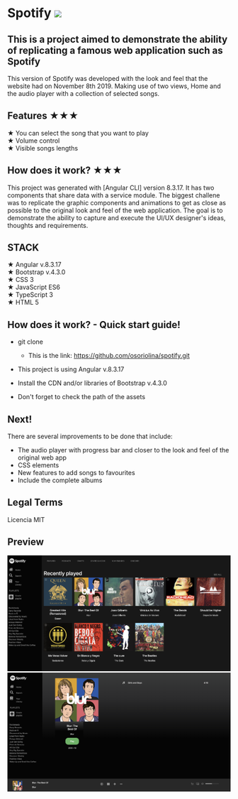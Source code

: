 # Spotify <img src="./assets/logo_verde.png">

## This is a project aimed to demonstrate the ability of replicating a famous web application such as Spotify

This version of Spotify was developed with the look and feel that the website had on November 8th 2019. Making use of two views, Home and the audio player with a collection of selected songs. 

## Features ★★★

★ You can select the song that you want to play </br>
★ Volume control </br>
★ Visible songs lengths </br>


## How does it work? ★★★

This project was generated with [Angular CLI] version 8.3.17. It has two components that share data with a service module. The biggest challene was to replicate the graphic components and animations to get as close as possible to the original look and feel of the web application. The goal is to demonstrate the ability to capture and execute the UI/UX designer's ideas, thoughts and requirements. 

## STACK
★ Angular  v.8.3.17 </br>
★ Bootstrap v.4.3.0 </br>
★ CSS 3 </br>
★ JavaScript ES6 </br>
★ TypeScript 3 </br>
★ HTML 5

## How does it work? - Quick start guide! 

* git clone
    * This is the link: https://github.com/osoriolina/spotify.git

* This project is using Angular  v.8.3.17
* Install the CDN and/or libraries of Bootstrap v.4.3.0
* Don't forget to check the path of the assets 

## Next!

There are several improvements to be done that include: 
* The audio player with progress bar and closer to the look and feel of the original web app 
* CSS elements 
* New features to add songs to favourites
* Include the complete albums

## Legal Terms

Licencia MIT

## Preview

<img src="https://github.com/osoriolina/spotify/blob/master/src/assets/preview_1.png">
<img src="https://github.com/osoriolina/spotify/blob/master/src/assets/preview_2.png">